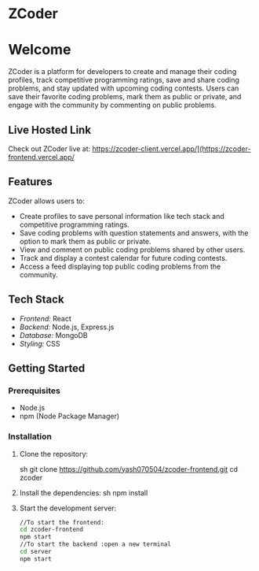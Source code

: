 # ZCoder
# Welcome
ZCoder is a platform for developers to create and manage their coding profiles, track competitive programming ratings, save and share coding problems, and stay updated with upcoming coding contests. Users can save their favorite coding problems, mark them as public or private, and engage with the community by commenting on public problems.

## Live Hosted Link
Check out ZCoder live at: https://zcoder-client.vercel.app/](https://zcoder-frontend.vercel.app/

## Features

ZCoder allows users to:
- Create profiles to save personal information like tech stack and competitive programming ratings.
- Save coding problems with question statements and answers, with the option to mark them as public or private.
- View and comment on public coding problems shared by other users.
- Track and display a contest calendar for future coding contests.
- Access a feed displaying top public coding problems from the community.

## Tech Stack

- *Frontend:* React
- *Backend:* Node.js, Express.js
- *Database:* MongoDB 
- *Styling:* CSS

## Getting Started

### Prerequisites

- Node.js
- npm (Node Package Manager)

### Installation

1. Clone the repository:

   sh
   git clone https://github.com/yash070504/zcoder-frontend.git
   cd zcoder
2. Install the dependencies:
   sh
   npm install
3. Start the development server:
    ```sh
    //To start the frontend:
    cd zcoder-frontend
    npm start
    //To start the backend :open a new terminal
    cd server
    npm start
